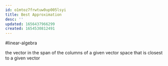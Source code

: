 ```yaml
---
id: o1mtoz7frwtuw0up005lsyi
title: Best Approximation
desc: ''
updated: 1656437966299
created: 1654530812491
---
```

#linear-algebra

the vector in the span of the columns of a given vector space that is closest to a given vector
